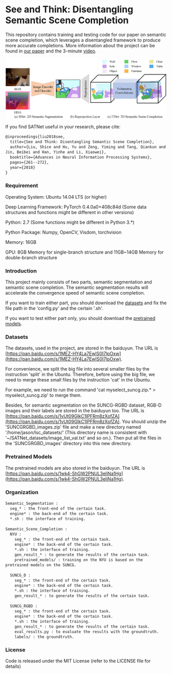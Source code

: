 # See and Think: Disentangling Semantic Scene Completion

This repository contains training and testing code for our paper on semantic scene completion, which leverages a disentangled framework to produce more accurate completions. More information about the project can be found in [our paper](https://papers.nips.cc/paper/7310-see-and-think-disentangling-semantic-scene-completion.pdf) and the 3-minute [video](https://youtu.be/YXvniY2U5ml).

![framework](image/framework.png)

If you find SATNet useful in your research, please cite:

	@inproceedings{liu2018see,
	  title={See and Think: Disentangling Semantic Scene Completion},
	  author={Liu, Shice and Hu, Yu and Zeng, Yiming and Tang, Qiankun and Jin, Beibei and Han, Yinhe and Li, Xiaowei},
	  booktitle={Advances in Neural Information Processing Systems},
	  pages={261--272},
	  year={2018}
	}

### Requirement

Operating System: Ubuntu 14.04 LTS (or higher)

Deep Learning Framework: PyTorch 0.4.0a0+408c84d (Some data structures and functions might be different in other versions)

Python: 2.7 (Some functions might be different in Python 3.*)

Python Package: Numpy, OpenCV, Visdom, torchvision

Memory: 16GB

GPU: 8GB Memory for single-branch structure and 11GB~14GB Memory for double-branch structure

### Introduction

This project mainly consists of two parts, semantic segmentation and semantic scene completion. The semantic segmentation results will accelerate the convergence speed of semantic scene completion.

If you want to train either part, you should download the [datasets](#Datasets) and fix the file path in the 'config.py' and the certain '.sh'.

If you want to test either part only, you should download the [pretrained models](#Pretrained-Models).

### Datasets

The datasets, used in the project, are stored in the baiduyun. The URL is [https://pan.baidu.com/s/1MEZ-HY4La7EwlS0I7lpOxw](https://pan.baidu.com/s/1MEZ-HY4La7EwlS0I7lpOxw).

For convenience, we split the big file into several smaller files by the instruction 'split' in the Ubuntu. Therefore, before using the big file, we need to merge these small files by the instruction 'cat' in the Ubuntu.

For example, we need to run the command 'cat myselect_suncg.zip.* > myselect_suncg.zip' to merge them.

Besides, for semantic segmentation on the SUNCG-RGBD dataset, RGB-D images and their labels are stored in the baiduyun too. The URL is [https://pan.baidu.com/s/1vUt09GlkC1lPFRm8zXofZA](https://pan.baidu.com/s/1vUt09GlkC1lPFRm8zXofZA). You should unzip the 'SUNCGRGBD_images.zip' file and make a new directory named '/home/jason/lsc_datasets/' (This directory name is consistent with '~/SATNet_datasets/image_list_val.txt' and so on.). Then put all the files in the 'SUNCGRGBD_images' directory into this new directory. 

### Pretrained Models

The pretrained models are also stored in the baiduyun. The URL is [https://pan.baidu.com/s/1wk4-ShGW2PNUL3eliNa1Hg](https://pan.baidu.com/s/1wk4-ShGW2PNUL3eliNa1Hg).

### Organization

	Semantic_Segmentation : 
	  seg_* : the front-end of the certain task.
	  engine* : the back-end of the certain task.
	  *.sh : the interface of training.

	Semantic_Scene_Completion :
	  NYU :
	    seg_* : the front-end of the certain task.
	    engine* : the back-end of the certain task.
	    *.sh : the interface of training.
	    gen_result_* : to generate the results of the certain task.
	    pretrained_models/ : training on the NYU is based on the pretrained models on the SUNCG.

	  SUNCG_D :
	    seg_* : the front-end of the certain task.
	    engine* : the back-end of the certain task.
	    *.sh : the interface of training.
	    gen_result_* : to generate the results of the certain task.

	  SUNCG_RGBD :
	    seg_* : the front-end of the certain task.
	    engine* : the back-end of the certain task.
	    *.sh : the interface of training.
	    gen_result_* : to generate the results of the certain task.
	    eval_results.py : to evaluate the results with the groundtruth.
	    labels/ : the groundtruth.

### License

Code is released under the MIT License (refer to the LICENSE file for details)
